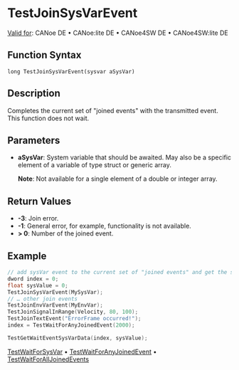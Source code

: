 # TestJoinSysVarEvent

[Valid for](../../../Shared/FeatureAvailability.md): CANoe DE • CANoe:lite DE • CANoe4SW DE • CANoe4SW:lite DE

## Function Syntax

```
long TestJoinSysVarEvent(sysvar aSysVar)
```

## Description

Completes the current set of "joined events" with the transmitted event. This function does not wait.

## Parameters

- **aSysVar**: System variable that should be awaited. May also be a specific element of a variable of type struct or generic array.

  **Note**: Not available for a single element of a double or integer array.

## Return Values

- **-3**: Join error.
- **-1**: General error, for example, functionality is not available.
- **> 0**: Number of the joined event.

## Example

```c
// add sysVar event to the current set of "joined events" and get the sysVar value
dword index = 0;
float sysValue = 0;
TestJoinSysVarEvent(MySysVar);
// … other join events
TestJoinEnvVarEvent(MyEnvVar);
TestJoinSignalInRange(Velocity, 80, 100);
TestJoinTextEvent("ErrorFrame occurred!");
index = TestWaitForAnyJoinedEvent(2000);

TestGetWaitEventSysVarData(index, sysValue);
```

[TestWaitForSysVar](CAPLfunctionTestWaitForSysVar.md) • [TestWaitForAnyJoinedEvent](CAPLfunctionTestWaitForAnyJoinedEvent.md) • [TestWaitForAllJoinedEvents](CAPLfunctionTestWaitForAllJoinedEvents.md)
